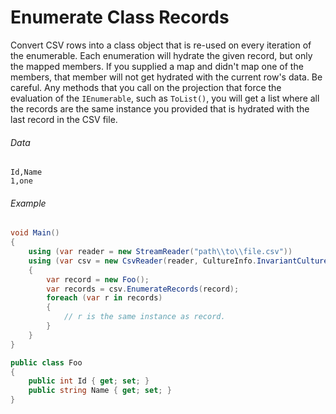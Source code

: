 ﻿# Enumerate Class Records

Convert CSV rows into a class object that is re-used on every iteration of the enumerable. Each enumeration will hydrate the given record, but only the mapped members. If you supplied a map and didn't map one of the members, that member will not get hydrated with the current row's data. Be careful. Any methods that you call on the projection that force the evaluation of the `IEnumerable`, such as `ToList()`, you will get a list where all the records are the same instance you provided that is hydrated with the last record in the CSV file.

###### Data

```
Id,Name
1,one
```

###### Example

```cs
void Main()
{
    using (var reader = new StreamReader("path\\to\\file.csv"))
    using (var csv = new CsvReader(reader, CultureInfo.InvariantCulture))
    {
		var record = new Foo();
        var records = csv.EnumerateRecords(record);
		foreach (var r in records)
		{
			// r is the same instance as record.
		}
    }
}

public class Foo
{
    public int Id { get; set; }
    public string Name { get; set; }
}
```
